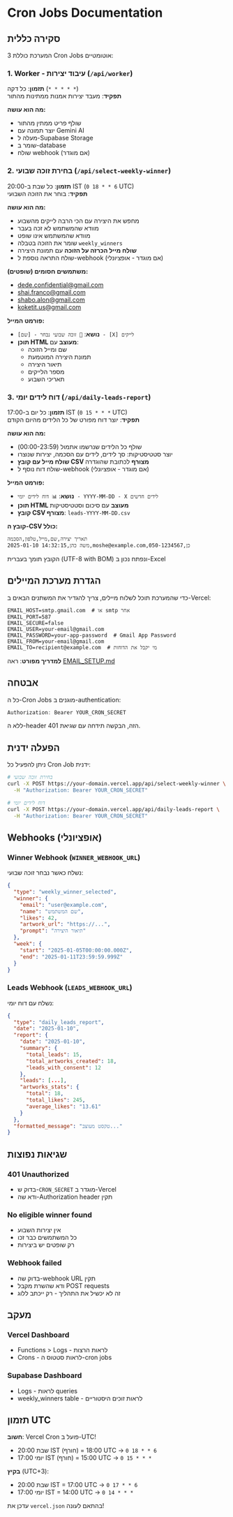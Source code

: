 # Cron Jobs Documentation

## סקירה כללית

המערכת כוללת 3 Cron Jobs אוטומטיים:

### 1. Worker - עיבוד יצירות (`/api/worker`)
**תזמון**: כל דקה (`* * * * *`)  
**תפקיד**: מעבד יצירות אמנות ממתינות מהתור

**מה הוא עושה:**
- שולף פריט ממתין מהתור
- יוצר תמונה עם Gemini AI
- מעלה ל-Supabase Storage
- שומר ב-database
- שולח webhook (אם מוגדר)

### 2. בחירת זוכה שבועי (`/api/select-weekly-winner`)
**תזמון**: כל שבת ב-20:00 IST (`0 18 * * 6` UTC)  
**תפקיד**: בוחר את הזוכה השבועי

**מה הוא עושה:**
- מחפש את היצירה עם הכי הרבה לייקים מהשבוע
- מוודא שהמשתמש לא זכה בעבר
- מוודא שהמשתמש אינו שופט
- שומר את הזוכה בטבלה `weekly_winners`
- **שולח מייל הכרזה על הזוכה** עם תמונת היצירה
- שולח התראה נוספת ל-webhook (אם מוגדר - אופציונלי)

**משתמשים חסומים (שופטים):**
- dede.confidential@gmail.com
- shai.franco@gmail.com
- shabo.alon@gmail.com
- koketit.us@gmail.com

**פורמט המייל:**
- **נושא**: `👑 זוכה שבועי נבחר - [שם] - [X] לייקים`
- **תוכן HTML מעוצב** עם:
  - שם ומייל הזוכה
  - תמונת היצירה המוטמעת
  - תיאור היצירה
  - מספר הלייקים
  - תאריכי השבוע

### 3. דוח לידים יומי (`/api/daily-leads-report`)
**תזמון**: כל יום ב-17:00 IST (`0 15 * * *` UTC)  
**תפקיד**: יוצר דוח מפורט של כל הלידים מהיום הקודם

**מה הוא עושה:**
- שולף כל הלידים שנרשמו אתמול (00:00-23:59)
- יוצר סטטיסטיקות: סך לידים, לידים עם הסכמה, יצירות שנוצרו
- **שולח מייל עם קובץ CSV מצורף** לכתובת שהוגדרה
- שולח דוח נוסף ל-webhook (אם מוגדר - אופציונלי)

**פורמט המייל:**
- **נושא**: `📊 דוח לידים יומי - YYYY-MM-DD - X לידים חדשים`
- **תוכן HTML מעוצב** עם סיכום וסטטיסטיקות
- **קובץ CSV מצורף**: `leads-YYYY-MM-DD.csv`

**קובץ ה-CSV כולל:**
```csv
תאריך יצירה,שם,מייל,טלפון,הסכמה
2025-01-10 14:32:15,משה כהן,moshe@example.com,050-1234567,כן
```

הקובץ תומך בעברית (UTF-8 with BOM) ונפתח נכון ב-Excel

## הגדרת מערכת המיילים

כדי שהמערכת תוכל לשלוח מיילים, צריך להגדיר את המשתנים הבאים ב-Vercel:

```env
EMAIL_HOST=smtp.gmail.com  # או smtp אחר
EMAIL_PORT=587
EMAIL_SECURE=false
EMAIL_USER=your-email@gmail.com
EMAIL_PASSWORD=your-app-password  # Gmail App Password
EMAIL_FROM=your-email@gmail.com
EMAIL_TO=recipient@example.com  # מי יקבל את הדוחות
```

**למדריך מפורט**: ראה [EMAIL_SETUP.md](EMAIL_SETUP.md)

## אבטחה

כל ה-Cron Jobs מוגנים ב-authentication:
```javascript
Authorization: Bearer YOUR_CRON_SECRET
```

ללא ה-header הזה, הבקשה תידחה עם שגיאת 401.

## הפעלה ידנית

ניתן להפעיל כל Cron Job ידנית:

```bash
# בחירת זוכה שבועי
curl -X POST https://your-domain.vercel.app/api/select-weekly-winner \
  -H "Authorization: Bearer YOUR_CRON_SECRET"

# דוח לידים יומי
curl -X POST https://your-domain.vercel.app/api/daily-leads-report \
  -H "Authorization: Bearer YOUR_CRON_SECRET"
```

## Webhooks (אופציונלי)

### Winner Webhook (`WINNER_WEBHOOK_URL`)
נשלח כאשר נבחר זוכה שבועי:

```json
{
  "type": "weekly_winner_selected",
  "winner": {
    "email": "user@example.com",
    "name": "שם המשתמש",
    "likes": 42,
    "artwork_url": "https://...",
    "prompt": "תיאור היצירה"
  },
  "week": {
    "start": "2025-01-05T00:00:00.000Z",
    "end": "2025-01-11T23:59:59.999Z"
  }
}
```

### Leads Webhook (`LEADS_WEBHOOK_URL`)
נשלח עם דוח יומי:

```json
{
  "type": "daily_leads_report",
  "date": "2025-01-10",
  "report": {
    "date": "2025-01-10",
    "summary": {
      "total_leads": 15,
      "total_artworks_created": 18,
      "leads_with_consent": 12
    },
    "leads": [...],
    "artworks_stats": {
      "total": 18,
      "total_likes": 245,
      "average_likes": "13.61"
    }
  },
  "formatted_message": "טקסט מעוצב..."
}
```

## שגיאות נפוצות

### 401 Unauthorized
- בדוק ש-`CRON_SECRET` מוגדר ב-Vercel
- ודא שה-Authorization header תקין

### No eligible winner found
- אין יצירות השבוע
- כל המשתמשים כבר זכו
- רק שופטים יש ביצירות

### Webhook failed
- בדוק שה-webhook URL תקין
- ודא שהשרת מקבל POST requests
- זה לא יכשיל את התהליך - רק ייכתב ללוג

## מעקב

### Vercel Dashboard
- Functions > Logs - לראות הרצות
- Crons - לראות סטטוס ה-cron jobs

### Supabase Dashboard
- Logs - לראות queries
- weekly_winners table - לראות זוכים היסטוריים

## תזמון UTC

**חשוב**: Vercel Cron פועל ב-UTC!

- שבת 20:00 IST (חורף) = 18:00 UTC → `0 18 * * 6`
- יומי 17:00 IST (חורף) = 15:00 UTC → `0 15 * * *`

**בקיץ** (UTC+3):
- שבת 20:00 IST = 17:00 UTC → `0 17 * * 6`
- יומי 17:00 IST = 14:00 UTC → `0 14 * * *`

עדכן את `vercel.json` בהתאם לעונה!

